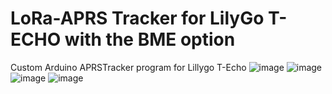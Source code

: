 # LoRa-APRS Tracker for LilyGo T-ECHO with the BME option
Custom Arduino APRSTracker program for Lillygo T-Echo
![image](https://user-images.githubusercontent.com/101743242/164885945-75de0a86-5a56-4c45-af79-8909834de12f.png)
![image](https://user-images.githubusercontent.com/101743242/164886026-fa8b6ef9-a4c3-42ed-b674-eff4d3ccc8a6.png)
![image](https://user-images.githubusercontent.com/101743242/164886186-3a0354ae-a773-4b9a-bbbf-1f7846e27198.png)
![image](https://user-images.githubusercontent.com/101743242/164886279-c184ae31-1706-4832-bbfe-6e10dded897e.png)
